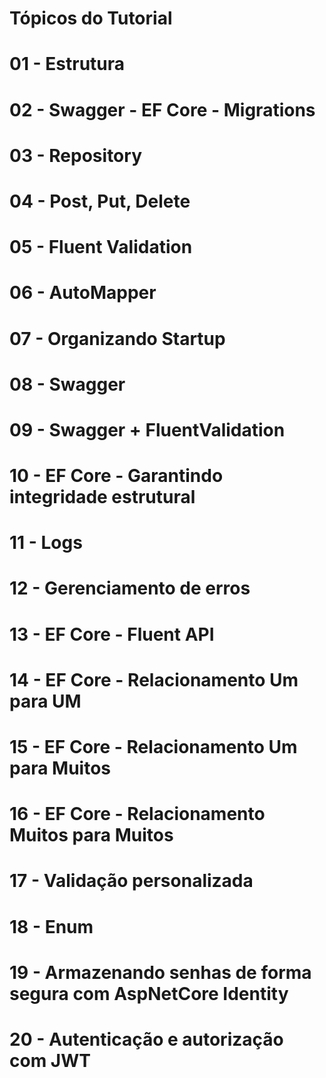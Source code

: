 # Tópicos do Tutorial #

# 01 - Estrutura
# 02 - Swagger - EF Core - Migrations
# 03 - Repository
# 04 - Post, Put, Delete
# 05 - Fluent Validation
# 06 - AutoMapper
# 07 - Organizando Startup
# 08 - Swagger
# 09 - Swagger + FluentValidation
# 10 - EF Core - Garantindo integridade estrutural
# 11 - Logs
# 12 - Gerenciamento de erros
# 13 - EF Core - Fluent API
# 14 - EF Core - Relacionamento Um para UM
# 15 - EF Core - Relacionamento Um para Muitos
# 16 - EF Core - Relacionamento Muitos para Muitos
# 17 - Validação personalizada
# 18 - Enum
# 19 - Armazenando senhas de forma segura com AspNetCore Identity
# 20 - Autenticação e autorização com JWT
